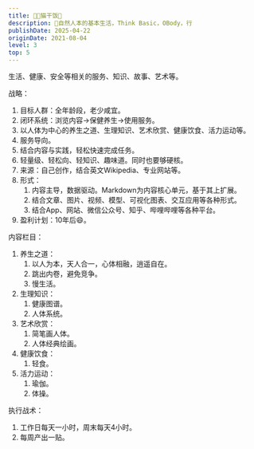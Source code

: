 ```yaml
---
title: 🧑‍🌾猫干饭🍚
description: 🥚自然人本的基本生活，Think Basic，OBody，行
publishDate: 2025-04-22
originDate: 2021-08-04
level: 3
top: 5
---
```


生活、健康、安全等相关的服务、知识、故事、艺术等。

战略：
1. 目标人群：全年龄段，老少咸宜。
2. 闭环系统：浏览内容->保健养生->使用服务。
3. 以人体为中心的养生之道、生理知识、艺术欣赏、健康饮食、活力运动等。
4. 服务导向。
5. 结合内容与实践，轻松快速完成任务。
6. 轻量级、轻松向、轻知识、趣味道。同时也要够硬核。
7. 来源：自己创作，结合英文Wikipedia、专业网站等。
8. 形式：
    1. 内容主导，数据驱动。Markdown为内容核心单元，基于其上扩展。
    2. 结合文章、图片、视频、模型、可视化图表、交互应用等各种形式。
    3. 结合App、网站、微信公众号、知乎、哔哩哔哩等各种平台。
9. 盈利计划：10年后😄。

内容栏目：
1. 养生之道：
    1. 以人为本，天人合一，心体相融，逍遥自在。
    2. 跳出内卷，避免竞争。
    3. 慢生活。
2. 生理知识：
    1. 健康图谱。
    2. 人体系统。
3. 艺术欣赏：
    1. 简笔画人体。
    2. 人体经典绘画。
4. 健康饮食：
    1. 轻食。
5. 活力运动：
    1. 瑜伽。
    2. 体操。

执行战术：
1. 工作日每天一小时，周末每天4小时。
2. 每周产出一贴。

